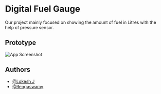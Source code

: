 # Digital Fuel Gauge 

Our project mainly focused on showing the amount of fuel in Litres with the help of pressure sensor.


## Prototype

![App Screenshot]()


## Authors

- [@Lokesh J](https://github.com/Lokesh-J-03)
- [@Rengaswamy](h)
